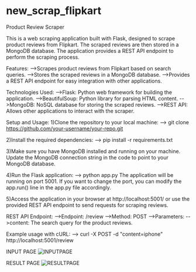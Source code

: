 # new_scrap_flipkart
Product Review Scraper

This is a web scraping application built with Flask, designed to scrape product reviews from Flipkart. The scraped reviews are then stored in a MongoDB database. The application provides a REST API endpoint to perform the scraping process.

Features:
-->Scrapes product reviews from Flipkart based on search queries.
-->Stores the scraped reviews in a MongoDB database.
-->Provides a REST API endpoint for easy integration with other applications.

Technologies Used:
-->Flask: Python web framework for building the application.
-->BeautifulSoup: Python library for parsing HTML content.
-->MongoDB: NoSQL database for storing the scraped reviews.
-->REST API: Allows other applications to interact with the scraper.

Setup and Usage:
1)Clone the repository to your local machine:
-->  git clone https://github.com/your-username/your-repo.git

2)Install the required dependencies:
-->  pip install -r requirements.txt

3)Make sure you have MongoDB installed and running on your machine. Update the MongoDB connection string in the code to point to your MongoDB database.

4)Run the Flask application:
-->  python app.py
The application will be running on port 5001. If you want to change the port, you can modify the app.run() line in the app.py file accordingly.

5)Access the application in your browser at http://localhost:5001/ or use the provided REST API endpoint to send requests for scraping reviews.

REST API Endpoint:
-->Endpoint: /review
-->Method: POST
-->Parameters:
-->content: The search query for the product reviews.

Example usage with cURL:
-->  curl -X POST -d "content=iphone" http://localhost:5001/review


INPUT PAGE
![INPUTPAGE](https://github.com/suryanshchhn/new_scrap_flipkart/assets/123889322/226e82d0-58a9-4749-aee5-55c01188a1de)

RESULT PAGE
![RESULTPAGE](https://github.com/suryanshchhn/new_scrap_flipkart/assets/123889322/8a7e767f-9991-4a9e-8f6e-343d59df099b)


